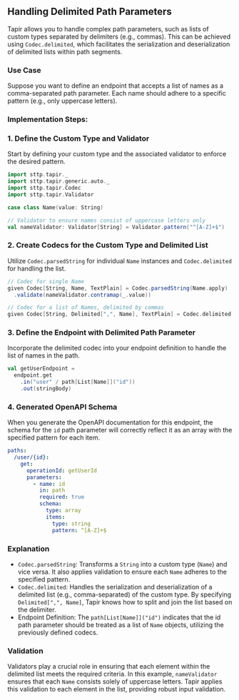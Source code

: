 ## Handling Delimited Path Parameters

Tapir allows you to handle complex path parameters, such as lists of custom types separated by delimiters (e.g., commas).
This can be achieved using `Codec.delimited`, which facilitates the serialization and deserialization of delimited lists
within path segments.

### Use Case
Suppose you want to define an endpoint that accepts a list of names as a comma-separated path parameter. Each name should
adhere to a specific pattern (e.g., only uppercase letters).

### Implementation Steps:

### 1. Define the Custom Type and Validator
Start by defining your custom type and the associated validator to enforce the desired pattern.

```scala mdoc:compile-only
import sttp.tapir._
import sttp.tapir.generic.auto._
import sttp.tapir.Codec
import sttp.tapir.Validator

case class Name(value: String)

// Validator to ensure names consist of uppercase letters only
val nameValidator: Validator[String] = Validator.pattern("^[A-Z]+$")
```

### 2. Create Codecs for the Custom Type and Delimited List
Utilize `Codec.parsedString` for individual `Name` instances and `Codec.delimited` for handling the list.

```scala mdoc:compile-only
// Codec for single Name
given Codec[String, Name, TextPlain] = Codec.parsedString(Name.apply)
  .validate(nameValidator.contramap(_.value))

// Codec for a list of Names, delimited by commas
given Codec[String, Delimited[",", Name], TextPlain] = Codec.delimited
```

### 3. Define the Endpoint with Delimited Path Parameter
Incorporate the delimited codec into your endpoint definition to handle the list of names in the path.

```scala mdoc:compile-only
val getUserEndpoint =
  endpoint.get
    .in("user" / path[List[Name]]("id"))
    .out(stringBody)
```

### 4. Generated OpenAPI Schema
When you generate the OpenAPI documentation for this endpoint, the schema for the `id` path parameter will
correctly reflect it as an array with the specified pattern for each item.

```yaml
paths:
  /user/{id}:
    get:
      operationId: getUserId
      parameters:
        - name: id
          in: path
          required: true
          schema:
            type: array
            items:
              type: string
              pattern: ^[A-Z]+$
```

### Explanation
- `Codec.parsedString`: Transforms a `String` into a custom type (`Name`) and vice versa. It also applies validation to
  ensure each `Name` adheres to the specified pattern.
- `Codec.delimited`: Handles the serialization and deserialization of a delimited list (e.g., comma-separated) of the
  custom type. By specifying `Delimited[",", Name]`, Tapir knows how to split and join the list based on the delimiter.
- Endpoint Definition: The `path[List[Name]]("id")` indicates that the id path parameter should be treated as a list of
  `Name` objects, utilizing the previously defined codecs.

### Validation
Validators play a crucial role in ensuring that each element within the delimited list meets the required criteria. In
this example, `nameValidator` ensures that each `Name` consists solely of uppercase letters. Tapir applies this validation
to each element in the list, providing robust input validation.